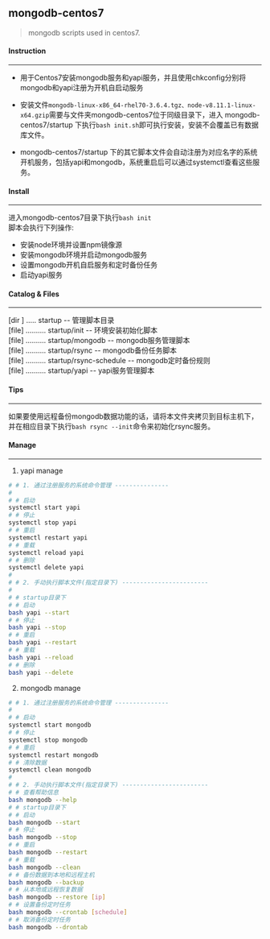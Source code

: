 ## mongodb-centos7
> mongodb scripts used in centos7.

#### Instruction
----------------
* 用于Centos7安装mongodb服务和yapi服务，并且使用chkconfig分别将mongodb和yapi注册为开机自启动服务

* 安装文件`mongodb-linux-x86_64-rhel70-3.6.4.tgz、node-v8.11.1-linux-x64.gzip`需要与文件夹mongodb-centos7位于同级目录下，进入 mongodb-centos7/startup 下执行`bash init.sh`即可执行安装，安装不会覆盖已有数据库文件。

* mongodb-centos7/startup 下的其它脚本文件会自动注册为对应名字的系统开机服务，包括yapi和mongodb，系统重启后可以通过systemctl查看这些服务。

#### Install
------------
进入mongodb-centos7目录下执行`bash init`  
脚本会执行下列操作:  
* 安装node环境并设置npm镜像源
* 安装mongodb环境并启动mongodb服务
* 设置mongodb开机自启服务和定时备份任务
* 启动yapi服务

#### Catalog & Files
--------------------
[dir ] ..... startup -- 管理脚本目录  
[file] .......... startup/init -- 环境安装初始化脚本  
[file] .......... startup/mongodb -- mongodb服务管理脚本  
[file] .......... startup/rsync -- mongodb备份任务脚本  
[file] .......... startup/rsync-schedule -- mongodb定时备份规则  
[file] .......... startup/yapi -- yapi服务管理脚本  

#### Tips
--------
如果要使用远程备份mongodb数据功能的话，请将本文件夹拷贝到目标主机下，并在相应目录下执行`bash rsync --init`命令来初始化rsync服务。

#### Manage
-----------

1. yapi manage
```sh
# # 1. 通过注册服务的系统命令管理 ---------------
#
# # 启动
systemctl start yapi
# # 停止
systemctl stop yapi
# # 重启
systemctl restart yapi
# # 重载
systemctl reload yapi
# # 删除
systemctl delete yapi
#
# # 2. 手动执行脚本文件(指定目录下) ------------------------
#
# # startup目录下
# # 启动
bash yapi --start
# # 停止
bash yapi --stop
# # 重启
bash yapi --restart
# # 重载
bash yapi --reload
# # 删除
bash yapi --delete
```

2. mongodb manage
```sh
# # 1. 通过注册服务的系统命令管理 ---------------
#
# # 启动
systemctl start mongodb
# # 停止
systemctl stop mongodb
# # 重启
systemctl restart mongodb
# # 清除数据
systemctl clean mongodb
#
# # 2. 手动执行脚本文件(指定目录下) ------------------------
# # 查看帮助信息
bash mongodb --help
# # startup目录下
# # 启动
bash mongodb --start
# # 停止
bash mongodb --stop
# # 重启
bash mongodb --restart
# # 重载
bash mongodb --clean
# # 备份数据到本地和远程主机
bash mongodb --backup
# # 从本地或远程恢复数据
bash mongodb --restore [ip]
# # 设置备份定时任务
bash mongodb --crontab [schedule]
# # 取消备份定时任务
bash mongodb --drontab
```
